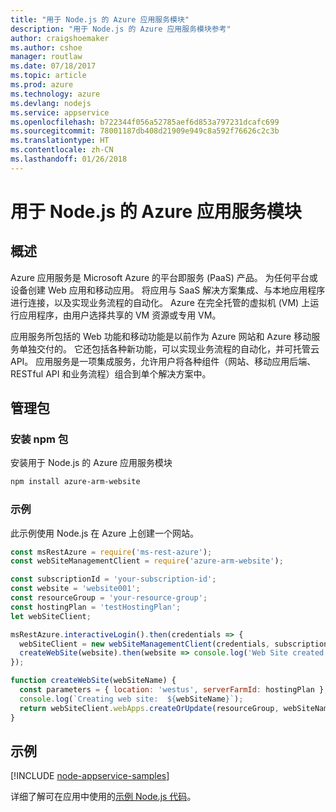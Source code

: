 ```yaml
---
title: "用于 Node.js 的 Azure 应用服务模块"
description: "用于 Node.js 的 Azure 应用服务模块参考"
author: craigshoemaker
ms.author: cshoe
manager: routlaw
ms.date: 07/18/2017
ms.topic: article
ms.prod: azure
ms.technology: azure
ms.devlang: nodejs
ms.service: appservice
ms.openlocfilehash: b722344f056a52785aef6d853a797231dcafc699
ms.sourcegitcommit: 78001187db408d21909e949c8a592f76626c2c3b
ms.translationtype: HT
ms.contentlocale: zh-CN
ms.lasthandoff: 01/26/2018
---
```

# <a name="azure-app-service-modules-for-nodejs"></a>用于 Node.js 的 Azure 应用服务模块

## <a name="overview"></a>概述

Azure 应用服务是 Microsoft Azure 的平台即服务 (PaaS) 产品。 为任何平台或设备创建 Web 应用和移动应用。 将应用与 SaaS 解决方案集成、与本地应用程序进行连接，以及实现业务流程的自动化。 Azure 在完全托管的虚拟机 (VM) 上运行应用程序，由用户选择共享的 VM 资源或专用 VM。

应用服务所包括的 Web 功能和移动功能是以前作为 Azure 网站和 Azure 移动服务单独交付的。 它还包括各种新功能，可以实现业务流程的自动化，并可托管云 API。 应用服务是一项集成服务，允许用户将各种组件（网站、移动应用后端、RESTful API 和业务流程）组合到单个解决方案中。

## <a name="management-package"></a>管理包

### <a name="install-the-npm-package"></a>安装 npm 包

安装用于 Node.js 的 Azure 应用服务模块

```bash
npm install azure-arm-website
```

### <a name="example"></a>示例

此示例使用 Node.js 在 Azure 上创建一个网站。

```javascript
const msRestAzure = require('ms-rest-azure');
const webSiteManagementClient = require('azure-arm-website');

const subscriptionId = 'your-subscription-id';
const website = 'website001';
const resourceGroup = 'your-resource-group';
const hostingPlan = 'testHostingPlan';
let webSiteClient;

msRestAzure.interactiveLogin().then(credentials => {
  webSiteClient = new webSiteManagementClient(credentials, subscriptionId);
  createWebSite(website).then(website => console.log('Web Site created successfully', website));
});

function createWebSite(webSiteName) {
  const parameters = { location: 'westus', serverFarmId: hostingPlan };
  console.log(`Creating web site:  ${webSiteName}`);
  return webSiteClient.webApps.createOrUpdate(resourceGroup, webSiteName, parameters, null);
}
```

## <a name="samples"></a>示例

[!INCLUDE [node-appservice-samples](../docs-ref-conceptual/includes/appservice-samples.md)]

详细了解可在应用中使用的[示例 Node.js 代码](https://azure.microsoft.com/resources/samples/?platform=nodejs)。
